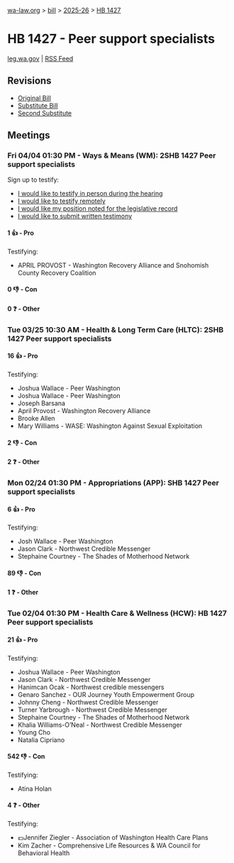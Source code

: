 [wa-law.org](/) > [bill](/bill/) > [2025-26](/bill/2025-26/) > [HB 1427](/bill/2025-26/hb/1427/)

# HB 1427 - Peer support specialists
[leg.wa.gov](https://app.leg.wa.gov/billsummary?BillNumber=1427&Year=2025&Initiative=false) | [RSS Feed](./rss.xml)

## Revisions
* [Original Bill](1/)
* [Substitute Bill](S/)
* [Second Substitute](S2/)

## Meetings
### Fri 04/04 01:30 PM - Ways & Means (WM): 2SHB 1427 Peer support specialists
Sign up to testify:
* [I would like to testify in person during the hearing](https://app.leg.wa.gov/csi/Testifier/Add?chamber=House&mId=33216&aId=166794&caId=26841&tId=1)
* [I would like to testify remotely](https://app.leg.wa.gov/csi/Testifier/Add?chamber=House&mId=33216&aId=166794&caId=26841&tId=2)
* [I would like my position noted for the legislative record](https://app.leg.wa.gov/csi/Testifier/Add?chamber=House&mId=33216&aId=166794&caId=26841&tId=3)
* [I would like to submit written testimony](https://app.leg.wa.gov/csi/Testifier/Add?chamber=House&mId=33216&aId=166794&caId=26841&tId=4)

#### 1 👍 - Pro
Testifying:
* APRIL PROVOST - Washington Recovery Alliance and Snohomish County Recovery Coalition

#### 0 👎 - Con

#### 0 ❓ - Other

### Tue 03/25 10:30 AM - Health & Long Term Care (HLTC): 2SHB 1427 Peer support specialists
#### 16 👍 - Pro
Testifying:
* Joshua Wallace - Peer Washington
* Joshua Wallace - Peer Washington
* Joseph Barsana
* April Provost - Washington Recovery Alliance
* Brooke Allen
* Mary Williams - WASE: Washington Against Sexual Exploitation

#### 2 👎 - Con

#### 2 ❓ - Other

### Mon 02/24 01:30 PM - Appropriations (APP): SHB 1427 Peer support specialists
#### 6 👍 - Pro
Testifying:
* Josh Wallace - Peer Washington
* Jason Clark - Northwest Credible Messenger
* Stephaine Courtney - The Shades of Motherhood Network

#### 89 👎 - Con

#### 1 ❓ - Other

### Tue 02/04 01:30 PM - Health Care & Wellness (HCW): HB 1427 Peer support specialists
#### 21 👍 - Pro
Testifying:
* Joshua Wallace - Peer Washington
* Jason Clark - Northwest Credible Messenger
* Hanimcan Ocak - Northwest credible messengers
* Genaro Sanchez - OUR Journey Youth Empowerment Group
* Johnny Cheng - Northwest Credible Messenger
* Turner Yarbrough - Northwest Credible Messenger
* Stephaine Courtney - The Shades of Motherhood Network
* Khalia Williams-O’Neal - Northwest Credible Messenger
* Young Cho
* Natalia Cipriano

#### 542 👎 - Con
Testifying:
* Atina Holan

#### 4 ❓ - Other
Testifying:
* 💵Jennifer Ziegler - Association of Washington Health Care Plans
* Kim Zacher - Comprehensive Life Resources & WA Council for Behavioral Health
